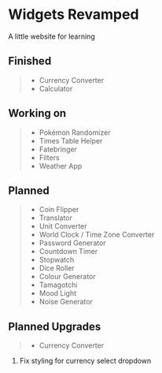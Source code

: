 Widgets Revamped
================

A little website for learning

Finished
--------

> - Currency Converter
> - Calculator

Working on
----------

> - Pokémon Randomizer
> - Times Table Helper
> - Fatebringer
> - Filters
> - Weather App

Planned
-------

> - Coin Flipper
> - Translator
> - Unit Converter
> - World Clock / Time Zone Converter
> - Password Generator
> - Countdown Timer
> - Stopwatch
> - Dice Roller
> - Colour Generator
> - Tamagotchi
> - Mood Light
> - Noise Generator

Planned Upgrades
----------------

> - Currency Converter

  1. Fix styling for currency select dropdown
